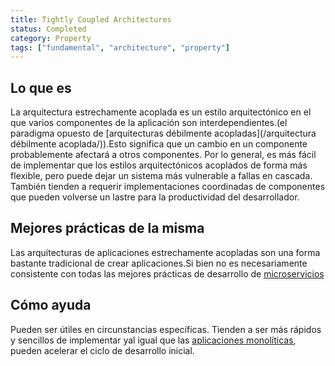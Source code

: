 ```yaml
---
title: Tightly Coupled Architectures
status: Completed
category: Property
tags: ["fundamental", "architecture", "property"]
---
```


## Lo que es

La arquitectura estrechamente acoplada es un estilo arquitectónico en el que varios componentes de la aplicación son interdependientes.(el paradigma opuesto de [arquitecturas débilmente acopladas](/arquitectura débilmente acoplada/)).Esto significa que un cambio en un componente probablemente afectará a otros componentes. Por lo general, es más fácil de implementar que los estilos arquitectónicos acoplados de forma más flexible, pero puede dejar un sistema más vulnerable a fallas en cascada. También tienden a requerir implementaciones coordinadas de componentes que pueden volverse un lastre para la productividad del desarrollador.

## Mejores prácticas de la misma

Las arquitecturas de aplicaciones estrechamente acopladas son una forma bastante tradicional de crear aplicaciones.Si bien no es necesariamente consistente con todas las mejores prácticas de desarrollo de [microservicios](/microservicios/)

## Cómo ayuda

Pueden ser útiles en circunstancias específicas. Tienden a ser más rápidos y sencillos de implementar yal igual que las [aplicaciones monolíticas](/monolithic-apps/), pueden acelerar el ciclo de desarrollo inicial.
